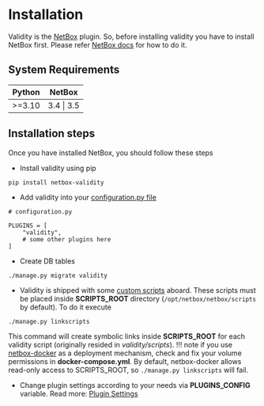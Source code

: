 # Installation


Validity is the [NetBox](https://netbox.dev/) plugin. So, before installing validity you have to install NetBox first. Please refer [NetBox docs](https://docs.netbox.dev/en/stable/installation/) for how to do it.

## System Requirements

| **Python** | **NetBox**      |
|------------|-----------------|
| >=3.10     | 3.4 &#124; 3.5  |

## Installation steps
Once you have installed NetBox, you should follow these steps

* Install validity using pip
```console
pip install netbox-validity
```

* Add validity into your [configuration.py file](https://docs.netbox.dev/en/stable/configuration/)
```
# configuration.py

PLUGINS = [
    "validity",
    # some other plugins here
]
```

* Create DB tables
```console
./manage.py migrate validity
```


* Validity is shipped with some [custom scripts](https://docs.netbox.dev/en/stable/customization/custom-scripts/) aboard.
These scripts must be placed inside **SCRIPTS_ROOT** directory (`/opt/netbox/netbox/scripts` by default). To do it execute
```console
./manage.py linkscripts
```
This command will create symbolic links inside **SCRIPTS_ROOT** for each validity script (originally resided in *validity/scripts*).
!!! note
    if you use [netbox-docker](https://github.com/netbox-community/netbox-docker) as a deployment mechanism, check and fix your volume permissions in **docker-compose.yml**. By default, netbox-docker allows read-only access to SCRIPTS_ROOT, so `./manage.py linkscripts` will fail.

* Change plugin settings according to your needs via **PLUGINS_CONFIG** variable. Read more: [Plugin Settings](plugin_settings.md)
